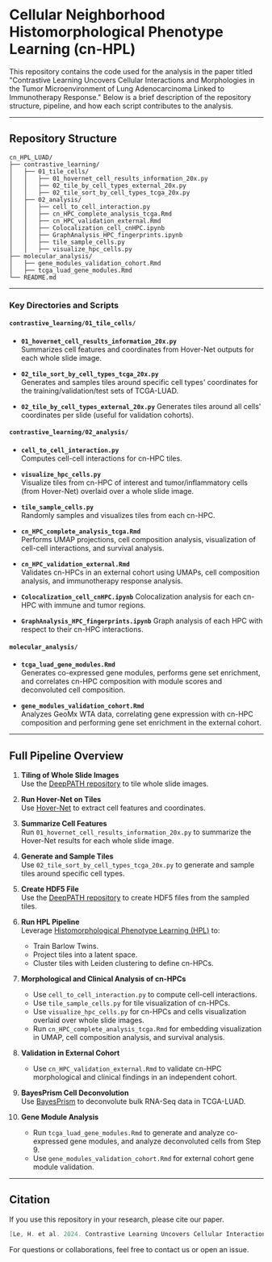 
# Cellular Neighborhood Histomorphological Phenotype Learning (cn-HPL)

This repository contains the code used for the analysis in the paper titled "Contrastive Learning Uncovers Cellular Interactions and Morphologies in the Tumor Microenvironment of Lung Adenocarcinoma Linked to Immunotherapy Response." Below is a brief description of the repository structure, pipeline, and how each script contributes to the analysis.

---

## Repository Structure

```
cn_HPL_LUAD/
├── contrastive_learning/                     
│   ├── 01_tile_cells/
│   │   ├── 01_hovernet_cell_results_information_20x.py
│   │   ├── 02_tile_by_cell_types_external_20x.py
│   │   ├── 02_tile_sort_by_cell_types_tcga_20x.py
│   ├── 02_analysis/
│   │   ├── cell_to_cell_interaction.py
│   │   ├── cn_HPC_complete_analysis_tcga.Rmd
│   │   ├── cn_HPC_validation_external.Rmd
│   │   ├── Colocalization_cell_cnHPC.ipynb
│   │   ├── GraphAnalysis_HPC_fingerprints.ipynb
│   │   ├── tile_sample_cells.py
│   │   ├── visualize_hpc_cells.py
├── molecular_analysis/                   
│   ├── gene_modules_validation_cohort.Rmd                
│   ├── tcga_luad_gene_modules.Rmd             
└── README.md             
```

---


### Key Directories and Scripts

#### `contrastive_learning/01_tile_cells/`
- **`01_hovernet_cell_results_information_20x.py`**  
  Summarizes cell features and coordinates from Hover-Net outputs for each whole slide image.

- **`02_tile_sort_by_cell_types_tcga_20x.py`**  
  Generates and samples tiles around specific cell types' coordinates for the training/validation/test sets of TCGA-LUAD.

- **`02_tile_by_cell_types_external_20x.py`**
  Generates tiles around all cells' coordinates per slide (useful for validation cohorts).

#### `contrastive_learning/02_analysis/`
- **`cell_to_cell_interaction.py`**  
  Computes cell-cell interactions for cn-HPC tiles.

- **`visualize_hpc_cells.py`**  
  Visualize tiles from cn-HPC of interest and tumor/inflammatory cells (from Hover-Net) overlaid over a whole slide image.
  
- **`tile_sample_cells.py`**  
  Randomly samples and visualizes tiles from each cn-HPC.

- **`cn_HPC_complete_analysis_tcga.Rmd`**  
  Performs UMAP projections, cell composition analysis, visualization of cell-cell interactions, and survival analysis.

- **`cn_HPC_validation_external.Rmd`**  
  Validates cn-HPCs in an external cohort using UMAPs, cell composition analysis, and immunotherapy response analysis.

- **`Colocalization_cell_cnHPC.ipynb`** 
  Colocalization analysis for each cn-HPC with immune and tumor regions.

- **`GraphAnalysis_HPC_fingerprints.ipynb`** 
  Graph analysis of each HPC with respect to their cn-HPC interactions.

#### `molecular_analysis/`
- **`tcga_luad_gene_modules.Rmd`**  
  Generates co-expressed gene modules, performs gene set enrichment, and correlates cn-HPC composition with module scores and deconvoluted cell composition.

- **`gene_modules_validation_cohort.Rmd`**  
  Analyzes GeoMx WTA data, correlating gene expression with cn-HPC composition and performing gene set enrichment in the external cohort.

---

## Full Pipeline Overview

1. **Tiling of Whole Slide Images**  
   Use the [DeepPATH repository](https://github.com/ncoudray/DeepPATH) to tile whole slide images.

2. **Run Hover-Net on Tiles**  
   Use [Hover-Net](https://github.com/vqdang/hover_net) to extract cell features and coordinates.

3. **Summarize Cell Features**  
   Run `01_hovernet_cell_results_information_20x.py` to summarize the Hover-Net results for each whole slide image.

4. **Generate and Sample Tiles**  
   Use `02_tile_sort_by_cell_types_tcga_20x.py` to generate and sample tiles around specific cell types.

5. **Create HDF5 File**  
   Use the [DeepPATH repository](https://github.com/ncoudray/DeepPATH) to create HDF5 files from the sampled tiles.

6. **Run HPL Pipeline**  
   Leverage [Histomorphological Phenotype Learning (HPL)](https://github.com/AdalbertoCq/Histomorphological-Phenotype-Learning) to:
   - Train Barlow Twins.
   - Project tiles into a latent space.
   - Cluster tiles with Leiden clustering to define cn-HPCs.

7. **Morphological and Clinical Analysis of cn-HPCs**  
   - Use `cell_to_cell_interaction.py` to compute cell-cell interactions.
   - Use `tile_sample_cells.py` for tile visualization of cn-HPCs.
   - Use `visualize_hpc_cells.py` for cn-HPCs and cells visualization overlaid over whole slide images.
   - Run `cn_HPC_complete_analysis_tcga.Rmd` for embedding visualization in UMAP, cell composition analysis, and survival analysis.

8. **Validation in External Cohort**  
   - Use `cn_HPC_validation_external.Rmd` to validate cn-HPC morphological and clinical findings in an independent cohort.

9. **BayesPrism Cell Deconvolution**  
   Use [BayesPrism](https://github.com/ninashenker/LUAD) to deconvolute bulk RNA-Seq data in TCGA-LUAD.

10. **Gene Module Analysis**  
    - Run `tcga_luad_gene_modules.Rmd` to generate and analyze co-expressed gene modules, and analyze deconvoluted cells from Step 9.
    - Use `gene_modules_validation_cohort.Rmd` for external cohort gene module validation.

---

## Citation

If you use this repository in your research, please cite our paper.  
```csharp
[Le, H. et al. 2024. Contrastive Learning Uncovers Cellular Interactions and Morphologies in the Tumor Microenvironment of Lung Adenocarcinoma Linked to Immunotherapy Response.]
```
For questions or collaborations, feel free to contact us or open an issue. 







   
